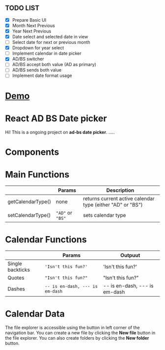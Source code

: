 
## TODO LIST
- [x] Prepare Basic UI
- [x] Month Next Previous
- [x] Year Next Previous
- [x] Date select and selected date in view
- [ ] Select date for next or previous month
- [x] Dropdown for year select
- [ ] Implement calendar in date picker
- [x] AD/BS switcher
- [ ] AD/BS accept both value (AD as primary)
- [ ] AD/BS sends both value
- [ ] Implement date format usage

# [Demo](https://ad-bs-datepicker.firebaseapp.com/)

# React AD BS Date picker

Hi! This is a ongoing project on **ad-bs date picker**. .....

# Components

# Main Functions

|                |Params                          |Description                         |
|----------------|-------------------------------|-----------------------------|
|getCalendarType()|none            |returns current active calendar type (either "AD" or "BS")            |
|setCalendarType()          |`"AD"` or `"BS"`             |sets calendar type            |




# Calendar Functions

|                |Params                          |Outpuut                         |
|----------------|-------------------------------|-----------------------------|
|Single backticks|`'Isn't this fun?'`            |'Isn't this fun?'            |
|Quotes          |`"Isn't this fun?"`            |"Isn't this fun?"            |
|Dashes          |`-- is en-dash, --- is em-dash`|-- is en-dash, --- is em-dash|


# Calendar Data

The file explorer is accessible using the button in left corner of the navigation bar. You can create a new file by clicking the **New file** button in the file explorer. You can also create folders by clicking the **New folder** button.
